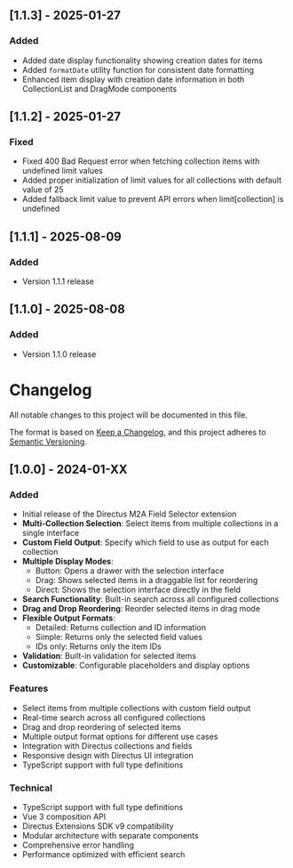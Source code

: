 ## [1.1.3] - 2025-01-27

### Added
- Added date display functionality showing creation dates for items
- Added `formatDate` utility function for consistent date formatting
- Enhanced item display with creation date information in both CollectionList and DragMode components

## [1.1.2] - 2025-01-27

### Fixed
- Fixed 400 Bad Request error when fetching collection items with undefined limit values
- Added proper initialization of limit values for all collections with default value of 25
- Added fallback limit value to prevent API errors when limit[collection] is undefined

## [1.1.1] - 2025-08-09

### Added
- Version 1.1.1 release

## [1.1.0] - 2025-08-08

### Added
- Version 1.1.0 release

# Changelog

All notable changes to this project will be documented in this file.

The format is based on [Keep a Changelog](https://keepachangelog.com/en/1.0.0/),
and this project adheres to [Semantic Versioning](https://semver.org/spec/v2.0.0.html).

## [1.0.0] - 2024-01-XX

### Added
- Initial release of the Directus M2A Field Selector extension
- **Multi-Collection Selection**: Select items from multiple collections in a single interface
- **Custom Field Output**: Specify which field to use as output for each collection
- **Multiple Display Modes**: 
  - Button: Opens a drawer with the selection interface
  - Drag: Shows selected items in a draggable list for reordering
  - Direct: Shows the selection interface directly in the field
- **Search Functionality**: Built-in search across all configured collections
- **Drag and Drop Reordering**: Reorder selected items in drag mode
- **Flexible Output Formats**: 
  - Detailed: Returns collection and ID information
  - Simple: Returns only the selected field values
  - IDs only: Returns only the item IDs
- **Validation**: Built-in validation for selected items
- **Customizable**: Configurable placeholders and display options

### Features
- Select items from multiple collections with custom field output
- Real-time search across all configured collections
- Drag and drop reordering of selected items
- Multiple output format options for different use cases
- Integration with Directus collections and fields
- Responsive design with Directus UI integration
- TypeScript support with full type definitions

### Technical
- TypeScript support with full type definitions
- Vue 3 composition API
- Directus Extensions SDK v9 compatibility
- Modular architecture with separate components
- Comprehensive error handling
- Performance optimized with efficient search
